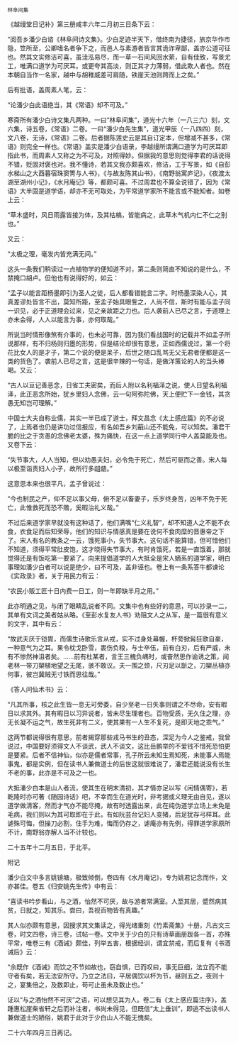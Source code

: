     林阜间集 

   《越缦堂日记补》第三册咸丰六年二月初三日条下云：

   “阅吾乡潘少白谘《林阜间诗文集》。少白足迹半天下，借终南为捷径，旅京华作市隐，笠所至，公卿嗜名者争下之，而邑人与素游者皆言其诡诈卑鄙，盖亦公道可征也。然其文实修洁可喜，虽洼泓易尽，而一草一石间风回水萦，自有佳致，写景尤工，唯满口道学为可厌耳。或更夸其高淡，则正其才力薄弱，借此欺人者也。然在本朝自当作一名家，越中与胡稚威差可肩随，铁崖天池则跨而上之矣。”

   后有批语，盖周素人笔，云：

   “论潘少白此语绝当，其《常语》却不可及。”

   寒斋所有潘少白诗文集凡两种。一曰“林阜间集”，道光十六年（一八三六）刻，文六集，诗五卷，《常语》二卷。一曰“潘少白先生集”，道光甲辰（一八四四）刻，文八卷，无诗，《常语》二卷。后者据陈莲史云是其自订定本，但增减不甚多，《常语》则完全一样也。《常语》盖实是潘少白语录，李越缦所谓满口道学为可厌耳即指此书，而周素人又称之为不可及，对照得妙。但据我的意思则觉得李君的话说得不错，贬固对褒也对。我不懂诗，若其文我亦颇喜欢，修洁，工于写景，如《自彭水梯山之大酉暮宿珠窦箐与人书》，《与故友陈其山书》，《南野翁寓庐记》，《夜渡太湖至湖州小记》，《水月庵记》等，都颇可喜。不过周君也不算全说错了，因为《常语》大半固是道学语，却亦不无可取处，为平常道学家所不能言或不能知者。如卷上云：

   “草木盛时，风日雨露皆接为体，及其枯槁，皆能病之，此草木气机内仁不仁之别也。”

   又云：

   “太极之理，毫发内皆充满无间。”

   这头一条我们稍读过一点植物学的便知道不对，第二条则简直不知说的是什么，不禁掩口胡卢。但他也有说得好的，如云：

   “孟子以能言距杨墨即引为圣人之徒，后人都看错能言二字。时杨墨深染人心，其真差谬处皆言不出，莫知所距，至孟子始具眼訾之，人尚不信，斯时有能与孟子同一识见，必于正道理会过来，见之亲故距之力也。后人袭前人已尽之言，于道理上亦未会得，人人以能言为事，亦何取哉。”

   所说当时情形像煞有介事的，也未必可靠，因为我们看战国时的记载并不如孟子所说那样，有不归杨则归墨的形势，但是结论却很有意思，正如西儒说过，第一个将花比女人的是才子，第二个说的便是呆子，后世之随口乱骂无父无君者便都是这一类的货色了。袭前人已尽之言，这是很辛辣的一句话，是做洋策论的人的当头棒喝。又云：

   “古人以豆记善恶念，日省工夫密矣，而后人附以名利福泽之说，使人日望名利福泽，此正恶念所始，犹乡里妇人念佛，云一句阿弥陀佛，天上便贮下一金钱，其贪愚无知岂可理解。”

   中国士大夫自称业儒，其实一半已成了道士，拜文昌念《太上感应篇》的不必说了，上焉者也仍是讲功过信报应，有名如吾乡刘蕺山还不能免，可以知矣。潘君干脆的比之于贪愚的念佛老太婆，殊为痛快，在这一点上道学同行中人盖莫能及也。又卷下云：

   “失节事大，人人当知，但以劝愚夫妇，必令免于死亡，然后可驱而之善。宋人每以极至诣责妇人小子，故所行多龃龉。”

   这意思本来也很平凡，孟子曾说过：

   “今也制民之产，仰不足以事父母，俯不足以畜妻子，乐岁终身苦，凶年不免于死亡，此惟救死而恐不赡，奚暇治礼义哉。”

   不过后来道学家早就没有这种话了，他们满嘴“仁义礼智”，却不知道人之不能不衣食，衣食足而后知荣辱，他们的知识与情感真是要在说何不食肉糜的晋惠帝之下了。宋人有名的教条之一云，饿死事小，失节事大。这句话不能算错，但可惜他们不知道，须得平常肚皮饱，这才晓得失节事大，有时肯饿死，若是一直饿着，那就觉得还是有饭吃第一要紧了。向来提倡道学的人大抵全是宋人嫡系的道学家，明白事理如潘少白者可以说是绝少，曰不可及，盖非诬也。卷上有一条系答牛都谏论《实政录》者，关于用民力有云：

   “农民小贩工匠十日内费一日工，则一年即缺半月之用。”

   此亦明通之见，与闭了眼睛乱说者不同。文集中也有些好的意思，可以抄录一二，其单有文词之美者姑从略。《至彭水复友人书》劝阻文人之从军，是一篇很有意义的文字，其中有云：

   “故武夫厌于铠胄，而儒生诗歌乐言从戎，实不过身处幕幄，杯旁掀髯狂歌自豪，一种意气为之耳。果令枕戈卧雪，裹伤负粮，与士卒伍，前有白刃，后有严威，未有不惨然神沮者矣。……前有杜某者，言王三槐负嵎时，或奋然思作谕诱之策，闻老林一带刀槊植地望之无尾，骇不敢议。夫一围之颈，尺刃足以斮之，刀槊丛植亦何事，彼岂冀贼无寸铁而思往哉。”

   《答人问仙术书》云：

   “凡其所事，核之此生皆一息无可旁委，自少至老一日失事则谓之不尽命，安有暇日以求其外。其有暇日以习异说者，皆未尽生理者也。百物受质，无久住之理，亦无长凝不运之气，故生死非有二义，使其果有一人生不复死，是即天地之乖气。”

   这两节都说得很有意思，前者揭穿那些戎马书生的丑态，深足为今人之鉴戒，我曾说过，中国要好须得文人不谈武，武人不谈文，这比岳鹏举的不爱钱不惜死恐怕更是要紧。后者不信神仙，似亦是儒者常事，孔子所云未知生焉知死，未能事人焉能事鬼，都是实例，但在读书人兼做道士的后世这就很难说了，潘君还能说没有长生不老的事，此亦是不可及之一也。

   大抵潘少白本是山人者流，使其生在明末清初，其才情亦足以写《闲情偶寄》，若乾隆时亦可著《随园诗话》吧，不幸而生在道光时，非考据或义理无由自见，遂以道学做清客，然而才气亦不能尽掩，故有时透露出来，此在纯伪道学立场上未免是毛病，我们则以为其可取即在于此，有如阮芸台记妇人变猪，后足犹存弓样耳。此谑殊可悔，但操刀必割，住手为难，悔而仍存之，谑庵亦有先例，得罪道学家原所不计，南野翁亦解人当不计较也。

   二十五年十二月五日，于北平。

   附记

   潘少白文中多言姚镜塘，极致倾倒，卷四有《水月庵记》，专为姚君记念而作，文亦甚佳。卷五《归安姚先生传》中有云：

   “喜读书吟步看山，与之酒，怡然不可厌，故与游者常满室。人至其居，蹙然病其贫，日就之，知其乐。尝曰，吾视百物皆有真趣。”

   其人似亦颇有意思，因搜求其文集读之，得光绪重刻《竹素斋集》十册，凡古文三卷，时文四卷，诗三卷，试帖一卷。文中关于少白的只有诗草画册跋各一首，亦殊平常，唯卷三有《酒诫》颇佳，列举五害，根据经训，谓宜禁戒，而后复有《书酒诫后》云：

   “余既作《酒诫》而饮之不节如故也，窃自惧，已而叹曰，事无巨细，法立而不能守者有矣，若无法安所守。乃立之法曰，平居偶饮以杯为节，昼则五之，夜则十之，宴集倍之，及数即止，苟可止虽未及数止也。”

   证以“与之酒怡然不可厌”之语，可以想见其为人。卷二有《太上感应篇注序》，盖踵惠松崖柴省轩之后而补注者，书尚未得见，但既信“太上垂训”，即逃不出读书人兼做道士的陋俗，姚君于此对于少白山人不能无愧矣。

   二十六年四月三日再记。

